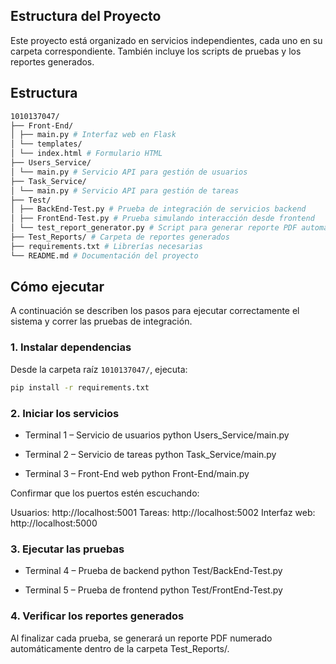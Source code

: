 ## Estructura del Proyecto

Este proyecto está organizado en servicios independientes, cada uno en su carpeta correspondiente. También incluye los scripts de pruebas y los reportes generados.

## Estructura
```bash
1010137047/
├── Front-End/
│ ├── main.py # Interfaz web en Flask
│ └── templates/
│ └── index.html # Formulario HTML
├── Users_Service/
│ └── main.py # Servicio API para gestión de usuarios
├── Task_Service/
│ └── main.py # Servicio API para gestión de tareas
├── Test/
│ ├── BackEnd-Test.py # Prueba de integración de servicios backend
│ ├── FrontEnd-Test.py # Prueba simulando interacción desde frontend
│ └── test_report_generator.py # Script para generar reporte PDF automático
├── Test_Reports/ # Carpeta de reportes generados
├── requirements.txt # Librerías necesarias
└── README.md # Documentación del proyecto
```
## Cómo ejecutar

A continuación se describen los pasos para ejecutar correctamente el sistema y correr las pruebas de integración.

### 1. Instalar dependencias

Desde la carpeta raíz `1010137047/`, ejecuta:

```bash
pip install -r requirements.txt
```
### 2. Iniciar los servicios

* Terminal 1 – Servicio de usuarios
python Users_Service/main.py

* Terminal 2 – Servicio de tareas
python Task_Service/main.py

* Terminal 3 – Front-End web
python Front-End/main.py

Confirmar que los puertos estén escuchando:

Usuarios: http://localhost:5001
Tareas: http://localhost:5002
Interfaz web: http://localhost:5000

### 3. Ejecutar las pruebas

* Terminal 4 – Prueba de backend
python Test/BackEnd-Test.py

* Terminal 5 – Prueba de frontend
python Test/FrontEnd-Test.py

### 4. Verificar los reportes generados

Al finalizar cada prueba, se generará un reporte PDF numerado automáticamente dentro de la carpeta Test_Reports/.




